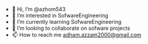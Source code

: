- 👋 Hi, I’m @azhom543
- 👀 I’m interested in SofwareEngineering
- 🌱 I’m currently learning SofwareEngineering
- 💞️ I’m looking to collaborate on sofware projects
- 📫 How to reach me adham.azzam2000@gmail.com

<!---
azhom543/azhom543 is a ✨ special ✨ repository because its `README.md` (this file) appears on your GitHub profile.
You can click the Preview link to take a look at your changes.
--->
